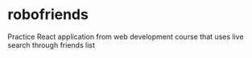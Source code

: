 # robofriends
Practice React application from web development course that uses live search through friends list
